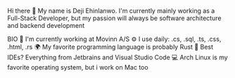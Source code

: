 Hi there 👋
My name is Deji Ehinlanwo. I'm currently mainly working as a Full-Stack Developer, but my passion will always be software architecture and backend development

BIO
🏢 I'm currently working at Movinn A/S
⚙️ I use daily: .cs, .sql, .ts, .css, .html, .rs
🌍 My favorite programming language is probably Rust
📝 Best IDEs? Everything from Jetbrains and Visual Studio Code
💻 Arch Linux is my favorite operating system, but i work on Mac too

